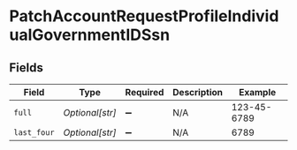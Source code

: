 # PatchAccountRequestProfileIndividualGovernmentIDSsn


## Fields

| Field              | Type               | Required           | Description        | Example            |
| ------------------ | ------------------ | ------------------ | ------------------ | ------------------ |
| `full`             | *Optional[str]*    | :heavy_minus_sign: | N/A                | 123-45-6789        |
| `last_four`        | *Optional[str]*    | :heavy_minus_sign: | N/A                | 6789               |